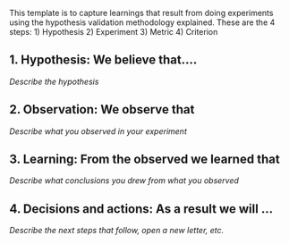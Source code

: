 This template is to capture learnings that result from doing experiments using the hypothesis validation methodology explained. These are the 4 steps: 1) Hypothesis 2) Experiment 3) Metric 4) Criterion

## 1. Hypothesis: We believe that....
_Describe the hypothesis_

## 2. Observation: We observe that
_Describe what you observed in your experiment_

## 3. Learning: From the observed we learned that
_Describe what conclusions you drew from what you observed_

## 4. Decisions and actions: As a result we will ...
_Describe the next steps that follow, open a new letter, etc._
